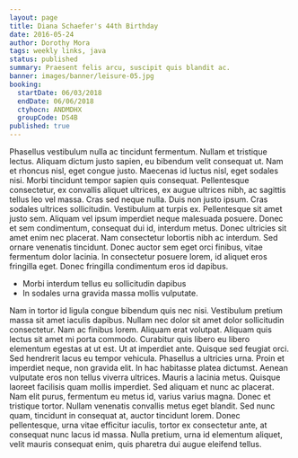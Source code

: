 ```yaml
---
layout: page
title: Diana Schaefer's 44th Birthday
date: 2016-05-24
author: Dorothy Mora
tags: weekly links, java
status: published
summary: Praesent felis arcu, suscipit quis blandit ac.
banner: images/banner/leisure-05.jpg
booking:
  startDate: 06/03/2018
  endDate: 06/06/2018
  ctyhocn: ANDMDHX
  groupCode: DS4B
published: true
---
```

Phasellus vestibulum nulla ac tincidunt fermentum. Nullam et tristique lectus. Aliquam dictum justo sapien, eu bibendum velit consequat ut. Nam et rhoncus nisl, eget congue justo. Maecenas id luctus nisl, eget sodales nisi. Morbi tincidunt tempor sapien quis consequat. Pellentesque consectetur, ex convallis aliquet ultrices, ex augue ultrices nibh, ac sagittis tellus leo vel massa. Cras sed neque nulla. Duis non justo ipsum. Cras sodales ultrices sollicitudin. Vestibulum at turpis ex. Pellentesque sit amet justo sem. Aliquam vel ipsum imperdiet neque malesuada posuere.
Donec et sem condimentum, consequat dui id, interdum metus. Donec ultricies sit amet enim nec placerat. Nam consectetur lobortis nibh ac interdum. Sed ornare venenatis tincidunt. Donec auctor sem eget orci finibus, vitae fermentum dolor lacinia. In consectetur posuere lorem, id aliquet eros fringilla eget. Donec fringilla condimentum eros id dapibus.

* Morbi interdum tellus eu sollicitudin dapibus
* In sodales urna gravida massa mollis vulputate.

Nam in tortor id ligula congue bibendum quis nec nisi. Vestibulum pretium massa sit amet iaculis dapibus. Nullam nec dolor sit amet dolor sollicitudin consectetur. Nam ac finibus lorem. Aliquam erat volutpat. Aliquam quis lectus sit amet mi porta commodo. Curabitur quis libero eu libero elementum egestas at ut est. Ut at imperdiet ante. Quisque sed feugiat orci. Sed hendrerit lacus eu tempor vehicula. Phasellus a ultricies urna. Proin et imperdiet neque, non gravida elit. In hac habitasse platea dictumst.
Aenean vulputate eros non tellus viverra ultrices. Mauris a lacinia metus. Quisque laoreet facilisis quam mollis imperdiet. Sed aliquam et nunc ac placerat. Nam elit purus, fermentum eu metus id, varius varius magna. Donec et tristique tortor. Nullam venenatis convallis metus eget blandit. Sed nunc quam, tincidunt in consequat at, auctor tincidunt lorem. Donec pellentesque, urna vitae efficitur iaculis, tortor ex consectetur ante, at consequat nunc lacus id massa. Nulla pretium, urna id elementum aliquet, velit mauris consequat enim, quis pharetra dui augue eleifend tellus.
